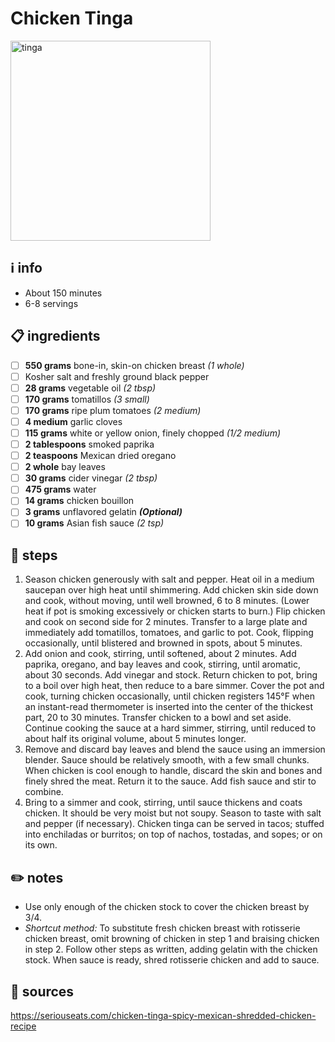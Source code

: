 # Chicken Tinga
<img src="https://www.seriouseats.com/thmb/MIIFDm26iGKgHzoP9wsIFnPMmm4=/1500x1125/filters:fill(auto,1)/__opt__aboutcom__coeus__resources__content_migration__serious_eats__seriouseats.com__recipes__images__2016__01__20160128-chicken-tinga-recipe-18-8860acec45b34865af917729d36b06b4.jpg" alt="tinga" width="320"/>  

## ℹ️ info
* About 150 minutes  
* 6-8 servings  

## 📋 ingredients
- [ ] **550	grams**	bone-in, skin-on chicken breast *(1 whole)*
- [ ] Kosher salt and freshly ground black pepper
- [ ] **28	grams**	vegetable oil *(2 tbsp)*
- [ ] **170	grams**	tomatillos *(3 small)*
- [ ] **170	grams**	ripe plum tomatoes *(2 medium)*
- [ ] **4	medium**	garlic cloves
- [ ] **115	grams**	white or yellow onion, finely chopped *(1/2 medium)*
- [ ] **2	tablespoons**	smoked paprika
- [ ] **2	teaspoons**	Mexican dried oregano
- [ ] **2	whole**	bay leaves
- [ ] **30	grams**	cider vinegar *(2 tbsp)*
- [ ] **475	grams**	water
- [ ] **14	grams**	chicken bouillon
- [ ] **3	grams**	unflavored gelatin ***(Optional)***
- [ ] **10	grams**	Asian fish sauce *(2 tsp)*

## 🔪 steps
1. Season chicken generously with salt and pepper. Heat oil in a medium saucepan over high heat until shimmering. Add chicken skin side down and cook, without moving, until well browned, 6 to 8 minutes. (Lower heat if pot is smoking excessively or chicken starts to burn.) Flip chicken and cook on second side for 2 minutes. Transfer to a large plate and immediately add tomatillos, tomatoes, and garlic to pot. Cook, flipping occasionally, until blistered and browned in spots, about 5 minutes.
2. Add onion and cook, stirring, until softened, about 2 minutes. Add paprika, oregano, and bay leaves and cook, stirring, until aromatic, about 30 seconds. Add vinegar and stock. Return chicken to pot, bring to a boil over high heat, then reduce to a bare simmer. Cover the pot and cook, turning chicken occasionally, until chicken registers 145°F when an instant-read thermometer is inserted into the center of the thickest part, 20 to 30 minutes. Transfer chicken to a bowl and set aside. Continue cooking the sauce at a hard simmer, stirring, until reduced to about half its original volume, about 5 minutes longer.
3. Remove and discard bay leaves and blend the sauce using an immersion blender. Sauce should be relatively smooth, with a few small chunks. When chicken is cool enough to handle, discard the skin and bones and finely shred the meat. Return it to the sauce. Add fish sauce and stir to combine.
4. Bring to a simmer and cook, stirring, until sauce thickens and coats chicken. It should be very moist but not soupy. Season to taste with salt and pepper (if necessary). Chicken tinga can be served in tacos; stuffed into enchiladas or burritos; on top of nachos, tostadas, and sopes; or on its own.

## ✏️ notes
* Use only enough of the chicken stock to cover the chicken breast by 3/4.
* *Shortcut method:* To substitute fresh chicken breast with rotisserie chicken breast, omit browning of chicken in step 1 and braising chicken in step 2. Follow other steps as written, adding gelatin with the chicken stock. When sauce is ready, shred rotisserie chicken and add to sauce.

## 🔗 sources
https://seriouseats.com/chicken-tinga-spicy-mexican-shredded-chicken-recipe  
